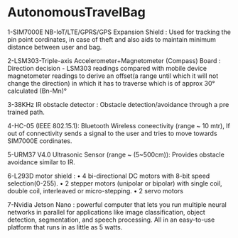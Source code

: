 # AutonomousTravelBag



1-SIM7000E NB-IoT/LTE/GPRS/GPS Expansion Shield :
        Used for tracking the pin point cordinates, in case of theft and also
        aids to maintain minimum distance between user and bag. 


2-LSM303-Triple-axis Accelerometer+Magnetometer (Compass) Board :
        Direction decision - LSM303 readings compared with mobile device magnetometer readings to derive an 
        offset(a range until which it will not change the direction)
        in which it has to traverse which is of approx 30° calculated (Bn-Mn)°


3-38KHz IR obstacle detector :
        Obstacle detection/avoidance through a pre trained path.


4-HC-05 (IEEE 802.15.1): 
        Bluetooth Wireless coneectivity (range ~ 10 mtr), If out of connectivity 
        sends a signal to the user and tries to move towards SIM7000E cordinates.
 

5-URM37 V4.0 Ultrasonic Sensor (range ~ (5~500cm)):
        Provides obstacle avoidance similar to IR.

6-L293D motor shield :
        • 4 bi-directional DC motors with 8-bit speed selection(0-255).
        • 2 stepper motors (unipolar or bipolar) with single coil, double coil, interleaved or micro-stepping.
        •  2 servo motors

7-Nvidia Jetson Nano : 
        powerful computer that lets you run multiple neural networks in parallel for applications like image classification,
        object detection, segmentation, and speech processing. All in an easy-to-use platform that runs in as little as 5 watts.

